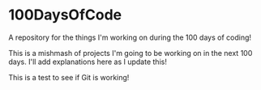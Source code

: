 # 100DaysOfCode
A repository for the things I'm working on during the 100 days of coding!

This is a mishmash of projects I'm going to be working on in the next 100 days. I'll add explanations here as I update this!

This is a test to see if Git is working!